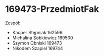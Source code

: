 # 169473-PrzedmiotFak
Zespół:
- Kacper Stępniak  162596
- Michalina Sobkiewicz 169500
- Szymon Obniski 169473
- Nikodem Szapiel 169744

